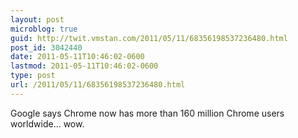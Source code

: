 ```yaml
---
layout: post
microblog: true
guid: http://twit.vmstan.com/2011/05/11/68356198537236480.html
post_id: 3042440
date: 2011-05-11T10:46:02-0600
lastmod: 2011-05-11T10:46:02-0600
type: post
url: /2011/05/11/68356198537236480.html
---
```

Google says Chrome now has more than 160 million Chrome users worldwide... wow.
